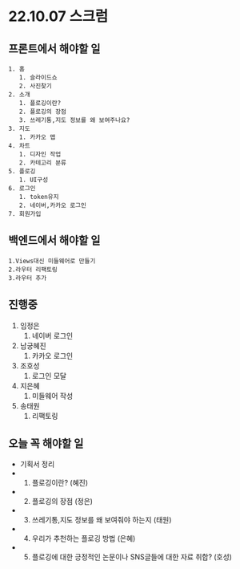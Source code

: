 # 22.10.07 스크럼

## 프론트에서 해야할 일

    1. 홈
       1. 슬라이드쇼
       2. 사진찾기
    2. 소개
       1. 플로깅이란?
       2. 플로깅의 장점
       3. 쓰레기통,지도 정보를 왜 보여주나요?
    3. 지도
       1. 카카오 맵
    4. 차트
       1. 디자인 작업
       2. 카테고리 분류
    5. 플로깅
       1. UI구성
    6. 로그인
       1. token유지
       2. 네이버,카카오 로그인
    7. 회원가입

## 백엔드에서 해야할 일

    1.Views대신 미들웨어로 만들기
    2.라우터 리팩토링
    3.라우터 추가

## 진행중

1. 임정은
   1. 네이버 로그인
2. 남궁혜진
   1. 카카오 로그인
3. 조호성
   1. 로그인 모달
4. 지은혜
   1. 미들웨어 작성
5. 송태원
   1. 리팩토링

## 오늘 꼭 해야할 일

- 기획서 정리
- 1. 플로깅이란? (혜진)
- 2. 플로깅의 장점 (정은)
- 3. 쓰레기통,지도 정보를 왜 보여줘야 하는지 (태원)
- 4. 우리가 추천하는 플로깅 방법 (은혜)
- 5. 플로깅에 대한 긍정적인 논문이나 SNS글들에 대한 자료 취합? (호성)

